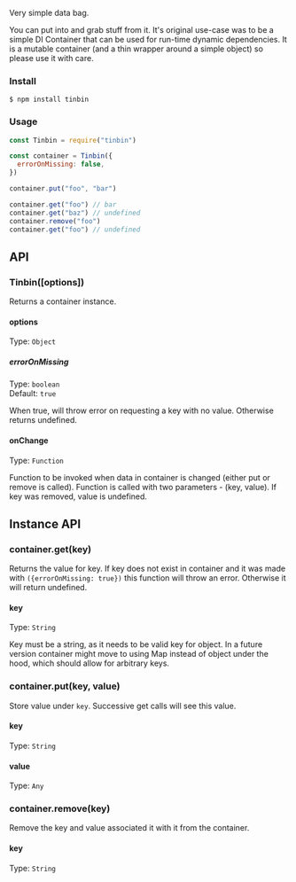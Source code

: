 Very simple data bag.

You can put into and grab stuff from it. It's original use-case was to be a
simple DI Container that can be used for run-time dynamic dependencies. It is a
mutable container (and a thin wrapper around a simple object) so please use it
with care.

### Install

```console
$ npm install tinbin
```

### Usage

```js
const Tinbin = require("tinbin")

const container = Tinbin({
  errorOnMissing: false,
})

container.put("foo", "bar")

container.get("foo") // bar
container.get("baz") // undefined
container.remove("foo")
container.get("foo") // undefined
```

## API

### Tinbin([options])

Returns a container instance.

#### options

Type: `Object`

##### errorOnMissing

Type: `boolean`<br>
Default: `true`

When true, will throw error on requesting a key with no value. Otherwise returns undefined.

#### onChange

Type: `Function`

Function to be invoked when data in container is changed (either put or remove
is called). Function is called with two parameters - (key, value). If key was
removed, value is undefined.

## Instance API

### container.get(key)

Returns the value for key. If key does not
exist in container and it was made with `({errorOnMissing: true})` this function
will throw an error. Otherwise it will return undefined.

#### key

Type: `String`

Key must be a string, as it needs to be valid key for object. In a future
version container might move to using Map instead of object under the hood,
which should allow for arbitrary keys.

### container.put(key, value)

Store value under `key`. Successive get calls will see this value.

#### key

Type: `String`

#### value

Type: `Any`

### container.remove(key)

Remove the key and value associated it with it from the container.

#### key

Type: `String`
